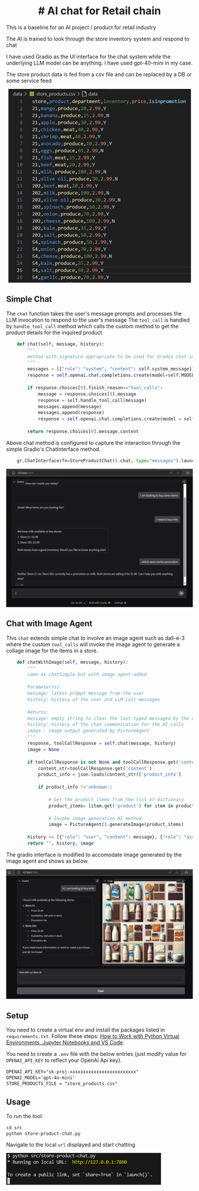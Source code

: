 <h1 align="center"># AI chat for Retail chain </h1>
This is a baseline for an AI project / product for retail industry

The AI is trained to look through the store inventory system and respond to chat

I have used Gradio as the UI interface for the chat system while the underlying LLM model can be anything. I have used gpt-40-mini in my case.

The store product data is fed from a csv file and can be replaced by a DB or some service feed

<p align="center">
    <img src="resources/store_product_file.png">
</p>

## Simple Chat
The `chat` function takes the user's message prompts and processes the LLM invocation to respond to the user's message
The `tool_call` is handled by `handle_tool_call` method which calls the custom method to get the product details for the inquired product 

```python
    def chat(self, message, history):
        """
        method with signature appropriate to be used for Gradio chat interface
        """
        messages = [{"role": "system", "content": self.system_message}] + history + [{"role": "user", "content": message}]
        response = self.openai.chat.completions.create(model=self.MODEL, messages=messages, tools=self.tools, tool_choice="auto")
        
        if response.choices[0].finish_reason=="tool_calls":
            message = response.choices[0].message
            response = self.handle_tool_call(message)
            messages.append(message)
            messages.append(response)
            response = self.openai.chat.completions.create(model = self.MODEL, messages=messages)
                            
        return response.choices[0].message.content

```

Above chat method is configured to capture the interaction through the simple Gradio's ChatInterface method.

```python
    gr.ChatInterface(fn=StoreProductChat().chat, type="messages").launch()
```

<p align="center">
    <img src="resources/gradio.png">
</p>

## Chat with Image Agent
This `chat` extends simple chat to involve an image agent such as dall-e-3 where the custom `tool_calls` will invoke the image
agent to generate a collage image for the items in a store. 

```python
    def chatWithImage(self, message, history):
        """
        same as chatSimple but with image agent added

        Parameter(s):
        message: latest prompt message from the user
        history: history of the user and LLM call messages
        
        Returns:
        message: empty string to clear the last typed messaged by the user
        history: history of the chat communication for the AI calls
        image : image output generated by PictureAgent 
        """        
        response, toolCallResponse = self.chat(message, history)
        image = None
        
        if toolCallResponse is not None and toolCallResponse.get('content') is not None:
            content_str=toolCallResponse.get('content')
            product_info = json.loads(content_str)['product_info']
            
            if product_info !='unknown':
                
                # Get the product items from the list of dictionary
                product_items= [item.get('product') for item in product_info if item.get('product')]

                # Invoke image generation AI method
                image = PictureAgent().generateImage(product_items)
        
        history += [{"role": "user", "content": message}, {"role": "assistant", "content": response}]
        return "", history, image
```

The gradio interface is modified to accomodate image generated by the image agent and shows as below.
<p align="center">
    <img src="resources/gradio_image_chat.png">
</p>


## Setup
You need to create a virtual env and install the packages listed in `requirements.txt`.
Follow these steps: [How to Work with Python Virtual Environments, Jupyter Notebooks and VS Code](https://python.plainenglish.io/how-to-work-with-python-virtual-environments-jupyter-notebooks-and-vs-code-536fac3d93a1).

You need to create a `.env` file with the below entries (just modify value for `OPENAI_API_KEY` to reflect your OpenAI Api key).
```
OPENAI_API_KEY="sk-proj-xxxxxxxxxxxxxxxxxxxxxxxxx"
OPENAI_MODEL='gpt-4o-mini'
STORE_PRODUCTS_FILE = "store_products.csv"
```

## Usage
To run the tool:
```
cd src
python store-product-chat.py
```
Navigate to the local `url` displayed and start chatting

<img src="resources/run.png">
